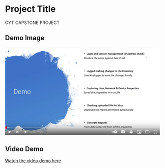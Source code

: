 # Project Title
CYT CAPSTONE PROJECT

## Demo Image

![Demo Image](https://github.com/aniketsrivastava81/cyt-capstone/blob/main/Demo%20Vid.png?raw=true)

## Video Demo

[Watch the video demo here](https://youtu.be/wjawZb2rT08?si=aUl6iyorBhJWgFlj)
